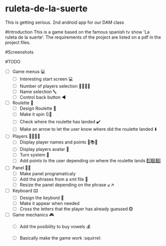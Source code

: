 # ruleta-de-la-suerte
This is getting serious. 2nd android app for our DAM class

#Introduction
This is a game based on the famous spanish tv show 'La ruleta de la suerte'. The requirements of the project are listed on a pdf in the project files.

#Screenshots

#TODO
- [ ] Game menus :computer:
  - [ ] Interesting start screen :computer:
  - [ ] Number of players selection :man::girl::boy::woman:
  - [ ] Name selection :abc:
  - [ ] Control back button :arrow_backward:

- [ ] Roulette :dvd:
  - [ ] Design Roulette :pencil:
  - [ ] Make it spin :arrows_clockwise::arrows_counterclockwise:
  - [ ] Check where the roulette has landed :heavy_check_mark:
  - [ ] Make an arrow to let the user know where did the roulette landed :arrow_down:

- [ ] Players :man::girl::boy::woman:
  - [ ] Display player names and points :closed_book::books::notebook:
  - [ ] Display players avatar :bust_in_silhouette:
  - [ ] Turn system :twisted_rightwards_arrows:
  - [ ] Add points to the user depending on where the roulette lands :one::zero::zero:

- [ ] Panel :page_with_curl::page_facing_up:
  - [ ] Make panel programaticaly
  - [ ] Add the phrases from a xml file :pencil:
  - [ ] Resize the panel depending on the phrase :arrow_lower_left::arrow_upper_right:

- [ ] Keyboard :keyboard:
  - [ ] Design the keybord :pencil:
  - [ ] Make it appear when needed
  - [ ] Cross the letters that the player has already guessed :negative_squared_cross_mark:

- [ ] Game mechanics :video_game:
  - [ ] Add the posibility to buy vowels :moneybag:
  - [ ] Basically make the game work :squirrel:
  